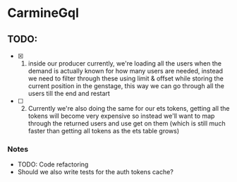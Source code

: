 # CarmineGql

## TODO:
  - [x] 1) inside our producer currently, we're loading all the users when the demand is actually known for how many users are needed, instead we need to filter through these using limit & offset while storing the current position in the genstage, this way we can go through all the users till the end and restart
  - [ ] 2) Currently we're also doing the same for our ets tokens, getting all the tokens will become very expensive  so instead we'll want to map through the returned users and use get on them (which is still much faster than getting all tokens as the ets table grows)

### Notes
- TODO: Code refactoring
- Should we also write tests for the auth tokens cache?


